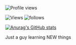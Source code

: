 ![Profile views](https://gpvc.arturio.dev/ajeethbt)  
               
![Views](https://img.shields.io/youtube/channel/views/UCATmgFeNDK7mYGotZEen76w?style=social) ![follows](https://img.shields.io/github/followers/ajeethbt?style=social)

[![Anurag's GitHub stats](https://github-readme-stats.vercel.app/api?username=ajeethbt&show_icons=true&theme=radical)](https://github.com/anuraghazra/github-readme-stats)

Just a guy learning NEW things



